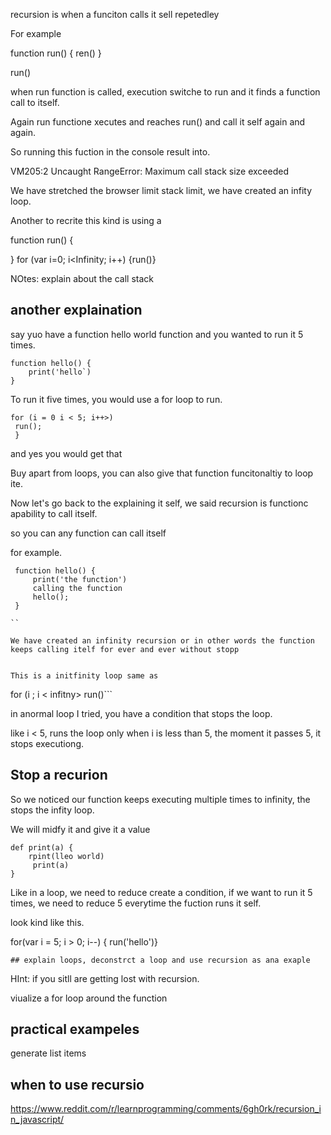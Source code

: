 recursion is when a funciton calls it sell repetedley

For example

function run() {
ren()
}

run()

when run function is called, execution switche to run and it finds a function call to itself.

Again run functione xecutes and reaches run() and call it self again and again.

So running this fuction in the console
result into.

VM205:2 Uncaught RangeError: Maximum call stack size exceeded

We have stretched the browser limit stack limit, we have created an infity loop.

Another to recrite this kind is using a

function run() {

}
for (var i=0; i<Infinity; i++) {run()}

NOtes: explain about the call stack

## another explaination

say yuo have a function hello world function and you wanted to run it 5 times.

```
function hello() {
    print('hello`)
}
```

To run it five times, you would use a for loop to run.

```
for (i = 0 i < 5; i++>)
 run();
 }
```

and yes you would get that

Buy apart from loops, you can also give that function funcitonaltiy to loop ite.

Now let's go back to the explaining it self, we said recursion is functionc apability to call itself.

so you can any function can call itself

for example.

```
 function hello() {
     print('the function')
     calling the function
     hello();
 }
```

```oops we got an errror maxi
``

We have created an infinity recursion or in other words the function keeps calling itelf for ever and ever without stopp


This is a initfinity loop same as

```

for (i ; i < infitny> run()```

in anormal loop I tried, you have a condition that stops the loop.

like i < 5, runs the loop only when i is less than 5, the moment it passes 5, it stops executiong.

## Stop a recurion

So we noticed our function keeps executing multiple times to infinity, the stops the infity loop.

We will midfy it and give it a value

```
def print(a) {
    rpint(lleo world)
     print(a)
}
```

Like in a loop, we need to reduce create a condition, if we want to run it 5 times, we need to reduce 5 everytime the fuction runs it self.

look kind like this.

for(var i = 5; i > 0; i--) {
run('hello')}

    ## explain loops, deconstrct a loop and use recursion as ana exaple

HInt: if you sitll are getting lost with recursion.

viualize a for loop around
the function

## practical exampeles

generate list items

## when to use recursio

https://www.reddit.com/r/learnprogramming/comments/6gh0rk/recursion_in_javascript/
